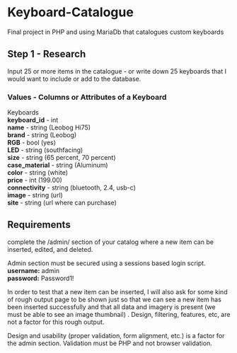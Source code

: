 # Keyboard-Catalogue
Final project in PHP and using MariaDb that catalogues custom keyboards

## Step 1 - Research
Input 25 or more items in the catalogue - or write down 25 keyboards that I would want to include or add to the database.

### Values - Columns or Attributes of a Keyboard
Keyboards      
  **keyboard_id** - int  
  **name** - string (Leobog Hi75)  
  **brand** - string (Leobog)  
  **RGB** - bool (yes)  
  **LED** - string (southfacing)  
  **size** - string (65 percent, 70 percent)  
  **case_material** - string (Aluminum)  
  **color** - string (white)   
  **price** - int (199.00)  
  **connectivity** - string (bluetooth, 2.4, usb-c)  
  **image** - string (url)  
  **site** - string (url where can purchase)  

  
  ## Requirements
  
complete the /admin/ section of your catalog where a new item can be inserted, edited, and deleted. 

Admin section must be secured using a sessions based login script.   
**username:** admin    
**password:** Password1!

In order to test that a new item can be inserted, I will also ask for some kind of rough output page to be shown just so that we can see a new item has been inserted successfully and that all data and imagery is present (we must be able to see an image thumbnail) . Design, filtering, features, etc, are not a factor for this rough output. 

Design and usability (proper validation, form alignment, etc.) is a factor for the admin section. Validation must be PHP and not browser validation. 
